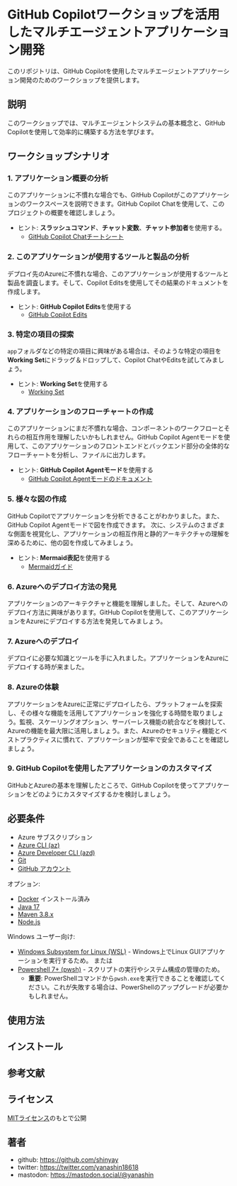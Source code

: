 # GitHub Copilotワークショップを活用したマルチエージェントアプリケーション開発

このリポジトリは、GitHub Copilotを使用したマルチエージェントアプリケーション開発のためのワークショップを提供します。

## 説明

このワークショップでは、マルチエージェントシステムの基本概念と、GitHub Copilotを使用して効率的に構築する方法を学びます。

## ワークショップシナリオ

### 1. アプリケーション概要の分析

このアプリケーションに不慣れな場合でも、GitHub Copilotがこのアプリケーションのワークスペースを説明できます。GitHub Copilot Chatを使用して、このプロジェクトの概要を確認しましょう。

- ヒント: **スラッシュコマンド**、**チャット変数**、**チャット参加者**を使用する。
  - [GitHub Copilot Chatチートシート](https://docs.github.com/en/copilot/using-github-copilot/copilot-chat/github-copilot-chat-cheat-sheet)

### 2. このアプリケーションが使用するツールと製品の分析

デプロイ先のAzureに不慣れな場合、このアプリケーションが使用するツールと製品を調査します。そして、Copilot Editsを使用してその結果のドキュメントを作成します。

- ヒント: **GitHub Copilot Edits**を使用する
  - [GitHub Copilot Edits](https://code.visualstudio.com/docs/copilot/copilot-edits#_use-edit-mode)

### 3. 特定の項目の探索

`app`フォルダなどの特定の項目に興味がある場合は、そのような特定の項目を**Working Set**にドラッグ＆ドロップして、Copilot ChatやEditsを試してみましょう。

- ヒント: **Working Set**を使用する
  - [Working Set](https://code.visualstudio.com/blogs/2024/11/12/introducing-copilot-edits#_stay-in-control)

### 4. アプリケーションのフローチャートの作成

このアプリケーションにまだ不慣れな場合、コンポーネントのワークフローとそれらの相互作用を理解したいかもしれません。GitHub Copilot Agentモードを使用して、このアプリケーションのフロントエンドとバックエンド部分の全体的なフローチャートを分析し、ファイルに出力します。

- ヒント: **GitHub Copilot Agentモード**を使用する
  - [GitHub Copilot Agentモードのドキュメント](https://code.visualstudio.com/docs/copilot/copilot-edits#_use-agent-mode-preview)

### 5. 様々な図の作成

GitHub Copilotでアプリケーションを分析できることがわかりました。また、GitHub Copilot Agentモードで図を作成できます。
次に、システムのさまざまな側面を視覚化し、アプリケーションの相互作用と静的アーキテクチャの理解を深めるために、他の図を作成してみましょう。

- ヒント: **Mermaid表記**を使用する
  - [Mermaidガイド](https://mermaid.js.org/intro/getting-started.html)

### 6. Azureへのデプロイ方法の発見

アプリケーションのアーキテクチャと機能を理解しました。そして、Azureへのデプロイ方法に興味があります。GitHub Copilotを使用して、このアプリケーションをAzureにデプロイする方法を発見してみましょう。

### 7. Azureへのデプロイ

デプロイに必要な知識とツールを手に入れました。アプリケーションをAzureにデプロイする時が来ました。

### 8. Azureの体験

アプリケーションをAzureに正常にデプロイしたら、プラットフォームを探索し、その様々な機能を活用してアプリケーションを強化する時間を取りましょう。監視、スケーリングオプション、サーバーレス機能の統合などを検討して、Azureの機能を最大限に活用しましょう。また、Azureのセキュリティ機能とベストプラクティスに慣れて、アプリケーションが堅牢で安全であることを確認しましょう。

### 9. GitHub Copilotを使用したアプリケーションのカスタマイズ

GitHubとAzureの基本を理解したところで、GitHub Copilotを使ってアプリケーションをどのようにカスタマイズするかを検討しましょう。

## 必要条件

* Azure サブスクリプション
* [Azure CLI (az)](https://docs.microsoft.com/en-us/cli/azure/install-azure-cli)
* [Azure Developer CLI (azd)](https://aka.ms/azure-dev/install)
* [Git](https://git-scm.com/downloads)
* [GitHub アカウント](https://github.com/)

オプション:
* [Docker](https://docs.docker.com/get-docker/) インストール済み
* [Java 17](https://learn.microsoft.com/en-us/java/openjdk/download#openjdk-17)
* [Maven 3.8.x](https://maven.apache.org/download.cgi)
* [Node.js](https://nodejs.org/en/download/)

Windows ユーザー向け:
* [Windows Subsystem for Linux (WSL)](https://docs.microsoft.com/en-us/windows/wsl/install) - Windows上でLinux GUIアプリケーションを実行するため。
または
* [Powershell 7+ (pwsh)](https://github.com/powershell/powershell) - スクリプトの実行やシステム構成の管理のため。
  * **重要**: PowerShellコマンドから`pwsh.exe`を実行できることを確認してください。これが失敗する場合は、PowerShellのアップグレードが必要かもしれません。

## 使用方法

## インストール

## 参考文献

## ライセンス

[MITライセンス](https://gist.githubusercontent.com/shinyay/56e54ee4c0e22db8211e05e70a63247e/raw/f3ac65a05ed8c8ea70b653875ccac0c6dbc10ba1/LICENSE)のもとで公開

## 著者

- github: <https://github.com/shinyay>
- twitter: <https://twitter.com/yanashin18618>
- mastodon: <https://mastodon.social/@yanashin>
